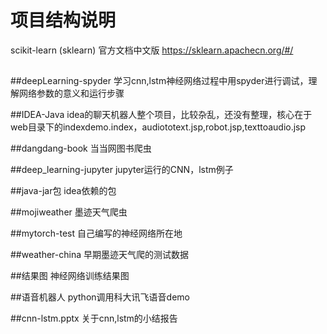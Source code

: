 ﻿# 项目结构说明
scikit-learn (sklearn) 官方文档中文版
https://sklearn.apachecn.org/#/ 

##

##deepLearning-spyder
学习cnn,lstm神经网络过程中用spyder进行调试，理解网络参数的意义和运行步骤

##IDEA-Java
idea的聊天机器人整个项目，比较杂乱，还没有整理，核心在于web目录下的indexdemo.index，audiototext.jsp,robot.jsp,texttoaudio.jsp

##dangdang-book
当当网图书爬虫

##deep_learning-jupyter
jupyter运行的CNN，lstm例子

##java-jar包
idea依赖的包

##mojiweather
墨迹天气爬虫

##mytorch-test
自己编写的神经网络所在地

##weather-china
早期墨迹天气爬的测试数据

##结果图
神经网络训练结果图

##语音机器人
python调用科大讯飞语音demo

##cnn-lstm.pptx
关于cnn,lstm的小结报告

